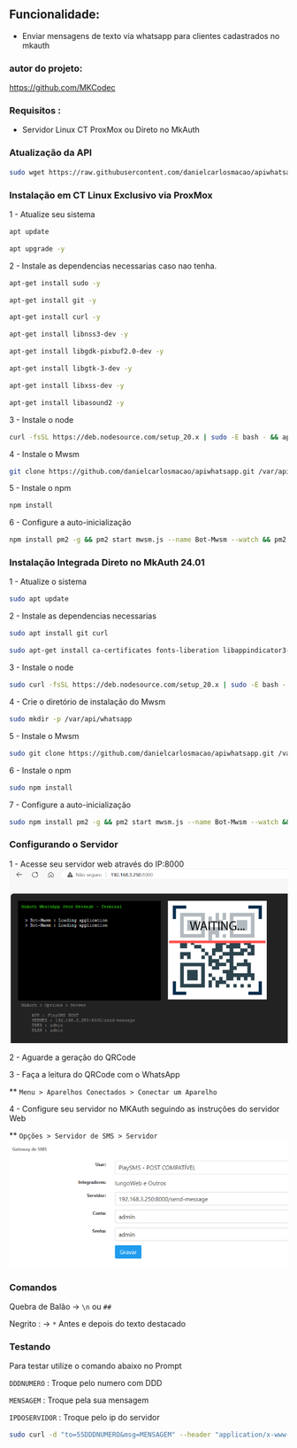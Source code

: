 ## Funcionalidade:
* Enviar mensagens de texto via whatsapp para clientes cadastrados no mkauth


### autor do projeto:

https://github.com/MKCodec

### Requisitos :
* Servidor Linux CT ProxMox ou Direto no MkAuth
  
### Atualização da API 

```sh
sudo wget https://raw.githubusercontent.com/danielcarlosmacao/apiwhatsapp/main/mwsm.js -O /var/api/whatsapp/mwsm.js
```
### Instalação em CT Linux Exclusivo via ProxMox

1 - Atualize seu sistema
```sh
apt update
```
```sh
apt upgrade -y
```

2 - Instale as dependencias necessarias caso nao tenha.
```sh
apt-get install sudo -y 
```
```sh
apt-get install git -y 
```
```sh
apt-get install curl -y 
```
```sh
apt-get install libnss3-dev -y 
```
```sh
apt-get install libgdk-pixbuf2.0-dev -y
```
```sh
apt-get install libgtk-3-dev -y 
```
```sh
apt-get install libxss-dev -y 
```
```sh
apt-get install libasound2 -y
```

3 - Instale o node
```sh
curl -fsSL https://deb.nodesource.com/setup_20.x | sudo -E bash - && apt-get install -y nodejs
```

4 - Instale o Mwsm
```sh
git clone https://github.com/danielcarlosmacao/apiwhatsapp.git /var/api/whatsapp && cd /var/api/whatsapp
```
5 - Instale o npm
```sh
npm install
```

6 - Configure a auto-inicialização
```sh
npm install pm2 -g && pm2 start mwsm.js --name Bot-Mwsm --watch && pm2 save && pm2 startup
```


### Instalação Integrada Direto no MkAuth 24.01

1 - Atualize o sistema
```sh
sudo apt update
```

2 - Instale as dependencias necessarias
```sh
sudo apt install git curl
```
```sh
sudo apt-get install ca-certificates fonts-liberation libappindicator3-1 libasound2 libatk-bridge2.0-0 libatk1.0-0 libc6 libcairo2 libcups2 libdbus-1-3 libexpat1 libfontconfig1 libgbm1 libgcc1 libglib2.0-0 libgtk-3-0 libnspr4 libnss3 libpango-1.0-0 libpangocairo-1.0-0 libstdc++6 libx11-6 libx11-xcb1 libxcb1 libxcomposite1 libxcursor1 libxdamage1 libxext6 libxfixes3 libxi6 libxrandr2 libxrender1 libxss1 libxtst6 lsb-release wget xdg-utils
```

3 - Instale o node
```sh
sudo curl -fsSL https://deb.nodesource.com/setup_20.x | sudo -E bash - && apt-get install -y nodejs
```

4 - Crie o diretório de instalação do Mwsm
```sh
sudo mkdir -p /var/api/whatsapp
```

5 - Instale o Mwsm
```sh
sudo git clone https://github.com/danielcarlosmacao/apiwhatsapp.git /var/api/whatsapp && cd /var/api/whatsapp
```
6 - Instale o npm
```sh
sudo npm install
```

7 - Configure a auto-inicialização
```sh
sudo npm install pm2 -g && pm2 start mwsm.js --name Bot-Mwsm --watch && pm2 save && pm2 startup
```


### Configurando o Servidor
1 - Acesse seu servidor web através do IP:8000
[![Node](https://raw.githubusercontent.com/danielcarlosmacao/apiwhatsapp/main/node.png)](#)

2 - Aguarde a geração do QRCode

3 - Faça a leitura do QRCode com o WhatsApp

** `Menu > Aparelhos Conectados > Conectar um Aparelho`

4 - Configure seu servidor no MKAuth seguindo as instruções do servidor Web

** `Opções > Servidor de SMS > Servidor`
[![MkAuth](https://raw.githubusercontent.com/danielcarlosmacao/apiwhatsapp/main/mkauth.png)](#)

### Comandos
Quebra de Balão -> `\n` ou `##`

Negrito : -> `*` Antes e depois do texto destacado

### Testando
Para testar utilize o comando abaixo no Prompt

`DDDNUMERO` : Troque pelo numero com DDD

`MENSAGEM` : Troque pela sua mensagem

`IPDOSERVIDOR` : Troque pelo ip do servidor

```sh
sudo curl -d "to=55DDDNUMERO&msg=MENSAGEM" --header "application/x-www-form-urlencoded" -X POST http://IPDOSERVIDOR:8000/send-message
```

